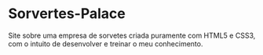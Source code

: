 # Sorvertes-Palace
 Site sobre uma empresa de sorvetes criada puramente com HTML5 e CSS3, com o intuito de desenvolver e treinar o meu conhecimento.
 